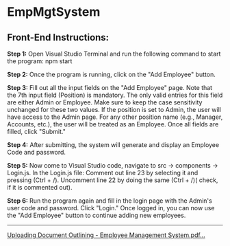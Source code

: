 # EmpMgtSystem
Front-End Instructions:
----------------------------

**Step 1:**
Open Visual Studio Terminal and run the following command to start the program:
npm start

**Step 2:**
Once the program is running, click on the "Add Employee" button.

**Step 3:**
Fill out all the input fields on the "Add Employee" page.
Note that the 7th input field (Position) is mandatory.
The only valid entries for this field are either Admin or Employee.
Make sure to keep the case sensitivity unchanged for these two values.
If the position is set to Admin, the user will have access to the Admin page.
For any other position name (e.g., Manager, Accounts, etc.), the user will be treated as an Employee.
Once all fields are filled, click "Submit."

**Step 4:**
After submitting, the system will generate and display an Employee Code and password.

**Step 5:**
Now come to Visual Studio code, navigate to src -> components -> Login.js.
In the Login.js file:
Comment out line 23 by selecting it and pressing (Ctrl + /).
Uncomment line 22 by doing the same (Ctrl + /)( check, if it is commented out).

**Step 6:**
Run the program again and fill in the login page with the Admin's user code and password. Click "Login."
Once logged in, you can now use the "Add Employee" button to continue adding new employees.

********************************************************************************************************
[Uploading Document Outlining - Employee Management System.pdf…]()
